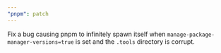 ```yaml
---
"pnpm": patch
---
```


Fix a bug causing pnpm to infinitely spawn itself when `manage-package-manager-versions=true` is set and the `.tools` directory is corrupt.
